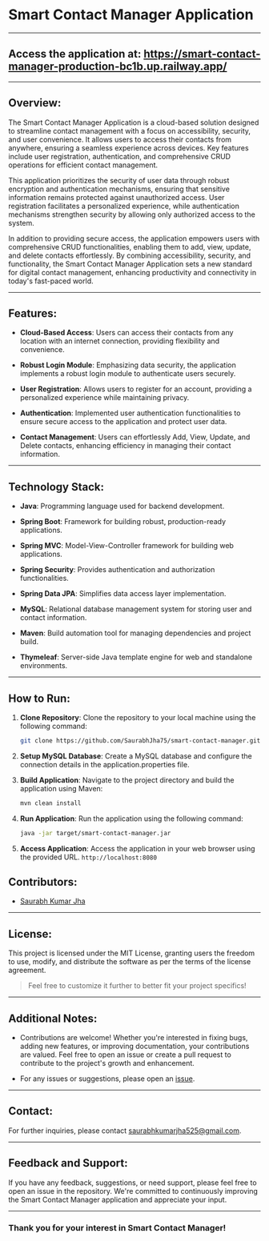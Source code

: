 # Smart Contact Manager Application

---

## **Access the application at:** https://smart-contact-manager-production-bc1b.up.railway.app/

---

## Overview:

The Smart Contact Manager Application is a cloud-based solution designed to streamline contact management with a focus on accessibility, security, and user convenience. It allows users to access their contacts from anywhere, ensuring a seamless experience across devices. Key features include user registration, authentication, and comprehensive CRUD operations for efficient contact management.

This application prioritizes the security of user data through robust encryption and authentication mechanisms, ensuring that sensitive information remains protected against unauthorized access. User registration facilitates a personalized experience, while authentication mechanisms strengthen security by allowing only authorized access to the system.

In addition to providing secure access, the application empowers users with comprehensive CRUD functionalities, enabling them to add, view, update, and delete contacts effortlessly. By combining accessibility, security, and functionality, the Smart Contact Manager Application sets a new standard for digital contact management, enhancing productivity and connectivity in today's fast-paced world.


---

## Features:

- **Cloud-Based Access**: Users can access their contacts from any location with an internet connection, providing flexibility and convenience.
  
- **Robust Login Module**: Emphasizing data security, the application implements a robust login module to authenticate users securely.

- **User Registration**: Allows users to register for an account, providing a personalized experience while maintaining privacy.

- **Authentication**: Implemented user authentication functionalities to ensure secure access to the application and protect user data.

- **Contact Management**: Users can effortlessly Add, View, Update, and Delete contacts, enhancing efficiency in managing their contact information.

---

## Technology Stack:

- **Java**: Programming language used for backend development.
  
- **Spring Boot**: Framework for building robust, production-ready applications.
  
- **Spring MVC**: Model-View-Controller framework for building web applications.
  
- **Spring Security**: Provides authentication and authorization functionalities.
  
- **Spring Data JPA**: Simplifies data access layer implementation.
  
- **MySQL**: Relational database management system for storing user and contact information.
  
- **Maven**: Build automation tool for managing dependencies and project build.
  
- **Thymeleaf**: Server-side Java template engine for web and standalone environments.

---

## How to Run:

1. **Clone Repository**: Clone the repository to your local machine using the following command:
   ```bash
   git clone https://github.com/SaurabhJha75/smart-contact-manager.git
   ```

2. **Setup MySQL Database**: Create a MySQL database and configure the connection details in the application.properties file.

3. **Build Application**: Navigate to the project directory and build the application using Maven:
   ```bash
   mvn clean install
   ```

4. **Run Application**: Run the application using the following command:
   ```bash
   java -jar target/smart-contact-manager.jar
   ```

5. **Access Application**: Access the application in your web browser using the provided URL.  `http://localhost:8080`

## Contributors:

- [Saurabh Kumar Jha](https://github.com/SaurabhJha75)

---

## License:

This project is licensed under the MIT License, granting users the freedom to use, modify, and distribute the software as per the terms of the license agreement.

> Feel free to customize it further to better fit your project specifics!

---

## Additional Notes:

- Contributions are welcome! Whether you're interested in fixing bugs, adding new features, or improving documentation, your contributions are valued. Feel free to open an issue or create a pull request to contribute to the project's growth and enhancement.
  
- For any issues or suggestions, please open an [issue](https://github.com/SaurabhJha75/smart-contact-manager.git/issues).

---

## Contact:

For further inquiries, please contact [saurabhkumarjha525@gmail.com](mailto:saurabhkumarjha525@gmail.com).

---

## Feedback and Support:

If you have any feedback, suggestions, or need support, please feel free to open an issue in the repository. We're committed to continuously improving the Smart Contact Manager application and appreciate your input.

---

### Thank you for your interest in Smart Contact Manager!






